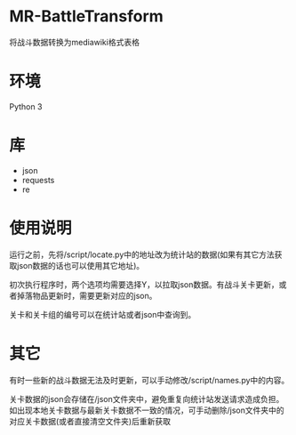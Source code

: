 # MR-BattleTransform
将战斗数据转换为mediawiki格式表格

# 环境
Python 3

# 库
* json
* requests
* re

# 使用说明
运行之前，先将/script/locate.py中的地址改为统计站的数据(如果有其它方法获取json数据的话也可以使用其它地址)。

初次执行程序时，两个选项均需要选择Y，以拉取json数据。有战斗关卡更新，或者掉落物品更新时，需要更新对应的json。

关卡和关卡组的编号可以在统计站或者json中查询到。

# 其它
有时一些新的战斗数据无法及时更新，可以手动修改/script/names.py中的内容。

关卡数据的json会存储在/json文件夹中，避免重复向统计站发送请求造成负担。如出现本地关卡数据与最新关卡数据不一致的情况，可手动删除/json文件夹中的对应关卡数据(或者直接清空文件夹)后重新获取
